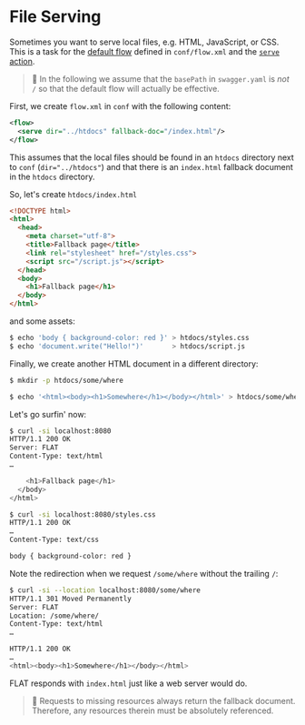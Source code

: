 # File Serving

Sometimes you want to serve local files, e.g. HTML, JavaScript, or CSS. This is a task for the [default flow](/reference/flow.md#default-flow) defined in `conf/flow.xml` and the [`serve` action](/reference/actions/serve.md).

> 📎
> In the following we assume that the `basePath` in `swagger.yaml` is *not* `/` so that
> the default flow will actually be effective.

First, we create `flow.xml` in `conf` with the following content:

```xml
<flow>
  <serve dir="../htdocs" fallback-doc="/index.html"/>
</flow>
```

This assumes that the local files should be found in an `htdocs` directory next to `conf` (`dir="../htdocs"`) and that there is an `index.html` fallback document in the `htdocs` directory.

So, let's create `htdocs/index.html`

```html
<!DOCTYPE html>
<html>
  <head>
    <meta charset="utf-8">
    <title>Fallback page</title>
    <link rel="stylesheet" href="/styles.css">
    <script src="/script.js"></script>
  </head>
  <body>
    <h1>Fallback page</h1>
  </body>
</html>
```

and some assets:

```bash
$ echo 'body { background-color: red }' > htdocs/styles.css
$ echo 'document.write("Hello!")'       > htdocs/script.js
```

Finally, we create another HTML document in a different directory:

```bash
$ mkdir -p htdocs/some/where

$ echo '<html><body><h1>Somewhere</h1></body></html>' > htdocs/some/where/index.html
```

Let's go surfin' now:

```bash
$ curl -si localhost:8080
HTTP/1.1 200 OK
Server: FLAT
Content-Type: text/html
…

    <h1>Fallback page</h1>
  </body>
</html>

$ curl -si localhost:8080/styles.css
HTTP/1.1 200 OK
…
Content-Type: text/css

body { background-color: red }
```

Note the redirection when we request `/some/where` without the trailing `/`:

```bash
$ curl -si --location localhost:8080/some/where
HTTP/1.1 301 Moved Permanently
Server: FLAT
Location: /some/where/
Content-Type: text/html
…

HTTP/1.1 200 OK
…
<html><body><h1>Somewhere</h1></body></html>
```

FLAT responds with `index.html` just like a web server would do.

> 📎
> Requests to missing resources always return the fallback document.
> Therefore, any resources therein must be absolutely referenced.
